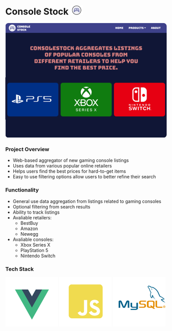 # Console Stock ![plot](./images/main-logo.png)

![plot](./images/dashboard.svg)

### Project Overview
- Web-based aggregator of new gaming console listings
- Uses data from various popular online retailers
- Helps users find the best prices for hard-to-get items
- Easy to use filtering options allow users to better refine their search

### Functionality
- General use data aggregation from listings related to gaming consoles
- Optional filtering from search results
- Ability to track listings
- Avaliable retailers:
  - BestBuy
  - Amazon
  - Newegg
- Avaliable consoles:
  - Xbox Series X
  - PlayStation 5
  - Nintendo Switch

### Tech Stack
![plot](./images/logos/vue-logo.svg)
![plot](./images/logos/js-logo.svg)
![plot](./images/logos/mysql-logo.svg)
